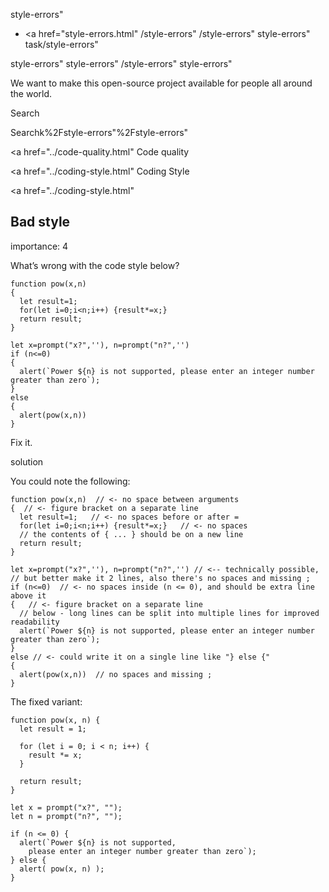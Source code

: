 style-errors"

-   <a href="style-errors.html"
    /style-errors"
    /style-errors"
    style-errors"
    task/style-errors"

<!-- -->

style-errors"
style-errors"
/style-errors"
style-errors"

We want to make this open-source project available for people all around the world.

Search

Searchk%2Fstyle-errors"%2Fstyle-errors" </a>

<a href="../code-quality.html" Code quality</span></a>

<a href="../coding-style.html" Coding Style</span></a>

<a href="../coding-style.html"

## Bad style

<span class="task__importance" title="How important is the task, from 1 to 5">importance: 4</span>

What’s wrong with the code style below?

    function pow(x,n)
    {
      let result=1;
      for(let i=0;i<n;i++) {result*=x;}
      return result;
    }

    let x=prompt("x?",''), n=prompt("n?",'')
    if (n<=0)
    {
      alert(`Power ${n} is not supported, please enter an integer number greater than zero`);
    }
    else
    {
      alert(pow(x,n))
    }

Fix it.

solution

You could note the following:

    function pow(x,n)  // <- no space between arguments
    {  // <- figure bracket on a separate line
      let result=1;   // <- no spaces before or after =
      for(let i=0;i<n;i++) {result*=x;}   // <- no spaces
      // the contents of { ... } should be on a new line
      return result;
    }

    let x=prompt("x?",''), n=prompt("n?",'') // <-- technically possible,
    // but better make it 2 lines, also there's no spaces and missing ;
    if (n<=0)  // <- no spaces inside (n <= 0), and should be extra line above it
    {   // <- figure bracket on a separate line
      // below - long lines can be split into multiple lines for improved readability
      alert(`Power ${n} is not supported, please enter an integer number greater than zero`);
    }
    else // <- could write it on a single line like "} else {"
    {
      alert(pow(x,n))  // no spaces and missing ;
    }

The fixed variant:

    function pow(x, n) {
      let result = 1;

      for (let i = 0; i < n; i++) {
        result *= x;
      }

      return result;
    }

    let x = prompt("x?", "");
    let n = prompt("n?", "");

    if (n <= 0) {
      alert(`Power ${n} is not supported,
        please enter an integer number greater than zero`);
    } else {
      alert( pow(x, n) );
    }
